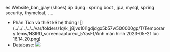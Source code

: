 es
Website_ban_giay (shoes) áp dụng : spring boot , jpa, mysql, spring security, thymeleaf, ....

- Phân Tích và thiết kế hệ  thống
    ![](../../../../../var/folders/1q/k_j8jvs10l1gdjdgx5b57w500000gp/T/TemporaryItems/NSIRD_screencaptureui_5YasFf/Ảnh màn hình 2023-05-21 lúc 16.14.20.png)
- Database:
![](../../../Downloads/346051181_579796434220312_7115748751011744645_n.png)